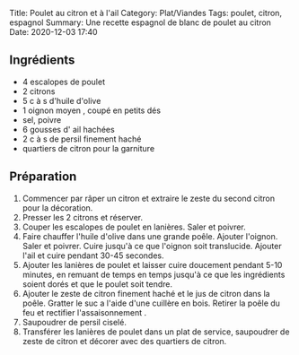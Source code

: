 Title: Poulet au citron et à l'ail
Category: Plat/Viandes
Tags: poulet, citron, espagnol
Summary: Une recette espagnol de blanc de poulet au citron
Date:  2020-12-03 17:40

## Ingrédients
- 4 escalopes de poulet
- 2 citrons
- 5 c à s d'huile d'olive
- 1 oignon moyen , coupé en petits dés
- sel, poivre
- 6 gousses d' ail hachées
- 2 c à s de persil finement haché
- quartiers de citron pour la garniture

## Préparation
1. Commencer par râper un citron et extraire le zeste du second citron pour la décoration.
2. Presser les 2 citrons et réserver.
3. Couper les escalopes de poulet en lanières. Saler et poivrer.
4. Faire chauffer l'huile d'olive dans une grande poêle.
Ajouter l'oignon. Saler et poivrer. Cuire jusqu'à ce que l'oignon soit translucide. Ajouter l'ail et cuire pendant 30-45 secondes.
5. Ajouter les lanières de poulet et laisser cuire doucement pendant 5-10 minutes, en remuant de temps en temps jusqu'à ce que les ingrédients soient dorés et que le poulet soit tendre.
6. Ajouter le zeste de citron finement haché et le jus de citron dans la poêle. Gratter le suc a l'aide d'une cuillère en bois.
Retirer la poêle du feu et rectifier l'assaisonnement .
7. Saupoudrer de persil ciselé.
8. Transférer les lanières de poulet dans un plat de service, saupoudrer de zeste de citron et décorer avec des quartiers de citron.
